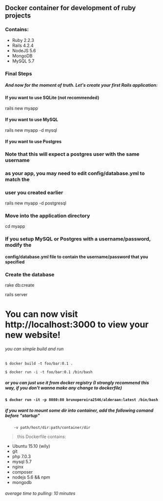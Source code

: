 ## Docker container for development of ruby projects

### Contains:
- Ruby 2.2.3
- Rails 4.2.4
- NodeJS 5.6
- MongoDB
- MySQL 5.7

### Final Steps

##### And now for the moment of truth. Let's create your first Rails application:

#### If you want to use SQLite (not recommended)
rails new myapp

#### If you want to use MySQL
rails new myapp -d mysql

#### If you want to use Postgres
### Note that this will expect a postgres user with the same username
### as your app, you may need to edit config/database.yml to match the
### user you created earlier
rails new myapp -d postgresql

### Move into the application directory
cd myapp

### If you setup MySQL or Postgres with a username/password, modify the
#### config/database.yml file to contain the username/password that you specified

### Create the database
rake db:create

rails server

# You can now visit http://localhost:3000 to view your new website!




###### you can simple build and run

``` $ docker build -t foo/bar:0.1 . ```

``` $ docker run -i -t foo/bar:0.1 /bin/bash ```

##### or you can just use it from docker registry (I strongly recommend this way, if you don't wanna make any change to dockerfile)
#### ``` $ docker run -it -p 8080:80 brunopereira2546/alderaan:latest /bin/bash ```

##### if you want to mount some dir into container, add the following comand before "startup"
        -v path/host/dir:path/container/dir

> this Dockerfile contains:
  - Ubuntu 15.10 (wily)
  - git
  - php 7.0.3
  - mysql 5.7
  - nginx
  - composer
  - nodejs 5.6 && npm
  - mongodb

###### average time to pulling: 10 minutes
